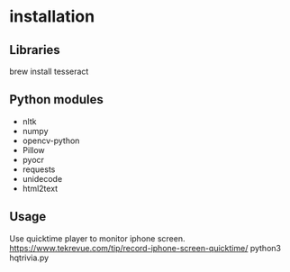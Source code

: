 # installation
## Libraries
brew install tesseract
## Python modules
* nltk
* numpy
* opencv-python
* Pillow
* pyocr
* requests
* unidecode
* html2text
## Usage
Use quicktime player to monitor iphone screen.
https://www.tekrevue.com/tip/record-iphone-screen-quicktime/
python3 hqtrivia.py
